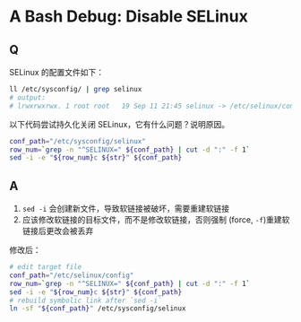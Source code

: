 # A Bash Debug: Disable SELinux

## Q

SELinux 的配置文件如下：

```bash
ll /etc/sysconfig/ | grep selinux
# output:
# lrwxrwxrwx. 1 root root   19 Sep 11 21:45 selinux -> /etc/selinux/config
```

以下代码尝试持久化关闭 SELinux，它有什么问题？说明原因。

```bash
conf_path="/etc/sysconfig/selinux"
row_num=`grep -n "^SELINUX=" ${conf_path} | cut -d ":" -f 1`
sed -i -e "${row_num}c ${str}" ${conf_path}
```

## A

1. `sed -i` 会创建新文件，导致软链接被破坏，需要重建软链接
2. 应该修改软链接的目标文件，而不是修改软链接，否则强制 (force, `-f`)重建软链接后更改会被丢弃

修改后：

```bash
# edit target file
conf_path="/etc/selinux/config"
row_num=`grep -n "^SELINUX=" ${conf_path} | cut -d ":" -f 1`
sed -i -e "${row_num}c ${str}" ${conf_path}
# rebuild symbolic link after `sed -i`
ln -sf "${conf_path}" /etc/sysconfig/selinux
```